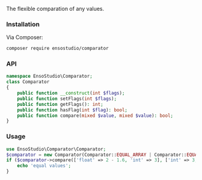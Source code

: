 The flexible comparation of any values.
### Installation
Via Composer:
~~~bash
composer require ensostudio/comparator
~~~
### API
~~~php
namespace EnsoStudio\Comparator;
class Comparator
{
    public function __construct(int $flags);
    public function setFlags(int $flags);
    public function getFlags(): int;
    public function hasFlag(int $flag): bool;
    public function compare(mixed $value, mixed $value): bool;
}
~~~
### Usage
~~~php
use EnsoStudio\Comparator\Comparator;
$comparator = new Comparator(Comparator::EQUAL_ARRAY | Comparator::EQUAL_FLOAT);
if ($comparator->compare(['float' => 2 - 1.6, 'int' => 3], ['int' => 3, 'float' => 0.4])) {
    echo 'equal values';
}
~~~
